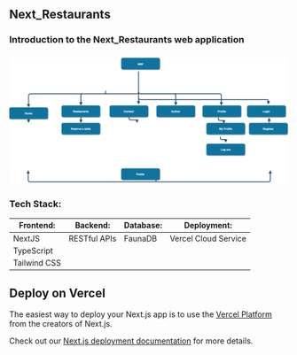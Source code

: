 ## Next_Restaurants
### Introduction to the Next_Restaurants web application
###

![image](public/assets/images/first.png)

### Tech Stack:
|Frontend:| Backend:| Database:| Deployment:|
|-------- | -------- | --------- | ---------- |
|NextJS |      RESTful APIs| FaunaDB| Vercel Cloud Service|
|TypeScript|             |          |                     |
|Tailwind CSS|           |          |                      |

## Deploy on Vercel

The easiest way to deploy your Next.js app is to use the [Vercel Platform](https://vercel.com/new?utm_medium=default-template&filter=next.js&utm_source=create-next-app&utm_campaign=create-next-app-readme) from the creators of Next.js.

Check out our [Next.js deployment documentation](https://nextjs.org/docs/deployment) for more details.
